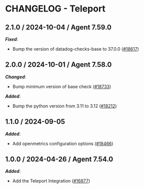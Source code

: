 # CHANGELOG - Teleport

<!-- towncrier release notes start -->

## 2.1.0 / 2024-10-04 / Agent 7.59.0

***Fixed***:

* Bump the version of datadog-checks-base to 37.0.0 ([#18617](https://github.com/DataDog/integrations-core/pull/18617))

## 2.0.0 / 2024-10-01 / Agent 7.58.0

***Changed***:

* Bump minimum version of base check ([#18733](https://github.com/DataDog/integrations-core/pull/18733))

***Added***:

* Bump the python version from 3.11 to 3.12 ([#18212](https://github.com/DataDog/integrations-core/pull/18212))

## 1.1.0 / 2024-09-05

***Added***:

* Add openmetrics configuration options ([#18466](https://github.com/DataDog/integrations-core/pull/18466))

## 1.0.0 / 2024-04-26 / Agent 7.54.0

***Added***:

* Add the Teleport Integration ([#16877](https://github.com/DataDog/integrations-core/pull/16877))
